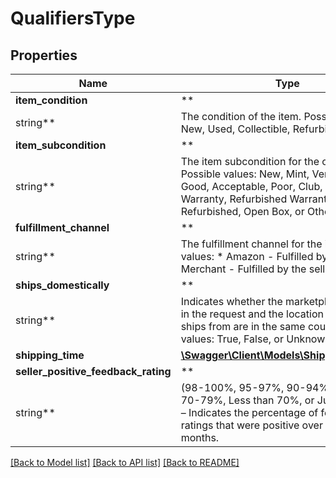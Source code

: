 # QualifiersType

## Properties

Name | Type | Description | Notes
------------ | ------------- | ------------- | -------------
**item_condition** | **
string** | The condition of the item. Possible values: New, Used, Collectible, Refurbished, or Club. |
**item_subcondition** | **
string** | The item subcondition for the offer listing. Possible values: New, Mint, Very Good, Good, Acceptable, Poor, Club, OEM, Warranty, Refurbished Warranty, Refurbished, Open Box, or Other. |
**fulfillment_channel** | **
string** | The fulfillment channel for the item. Possible values:  * Amazon - Fulfilled by Amazon. * Merchant - Fulfilled by the seller. |
**ships_domestically** | **
string** | Indicates whether the marketplace specified in the request and the location that the item ships from are in the same country. Possible values: True, False, or Unknown. |
**shipping_time** | [**\Swagger\Client\Models\ShippingTimeType**](ShippingTimeType.md) |  |
**seller_positive_feedback_rating** | **
string** | (98-100%, 95-97%, 90-94%, 80-89%, 70-79%, Less than 70%, or Just launched ) – Indicates the percentage of feedback ratings that were positive over the past 12 months. |

[[Back to Model list]](../../README.md#documentation-for-models) [[Back to API list]](../../README.md#documentation-for-api-endpoints) [[Back to README]](../../README.md)

